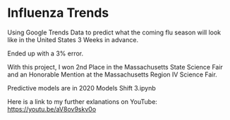 # Influenza Trends
Using Google Trends Data to predict what the coming flu season will look like in the United States 3 Weeks in advance. 

Ended up with a 3% error.

With this project, I won 2nd Place in the Massachusetts State Science Fair and an Honorable Mention at the Massachusetts Region IV Science Fair. 

Predictive models are in 2020 Models Shift 3.ipynb

Here is a link to my further exlanations on YouTube: https://youtu.be/aV8ov9skv0o
